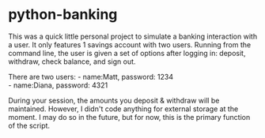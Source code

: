 # python-banking
This was a quick little personal project to simulate a banking interaction with a user. It only features 1 savings account with two users.
Running from the command line, the user is given a set of options after logging in: deposit, withdraw, check balance, and sign out.

There are two users: - name:Matt, password: 1234  
                     - name:Diana, password: 4321  

During your session, the amounts you deposit & withdraw will be maintained. However, I didn't code anything for external storage at the moment.
I may do so in the future, but for now, this is the primary function of the script. 
